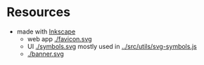 # Resources

- made with [Inkscape](https://inkscape.org/)
    - web app [./favicon.svg](favicon.svg)
    - UI [./symbols.svg](./symbols.svg) mostly used in [../src/utils/svg-symbols.js](../src/utils/svg-symbols.js)
    - [./banner.svg](./banner.svg)
